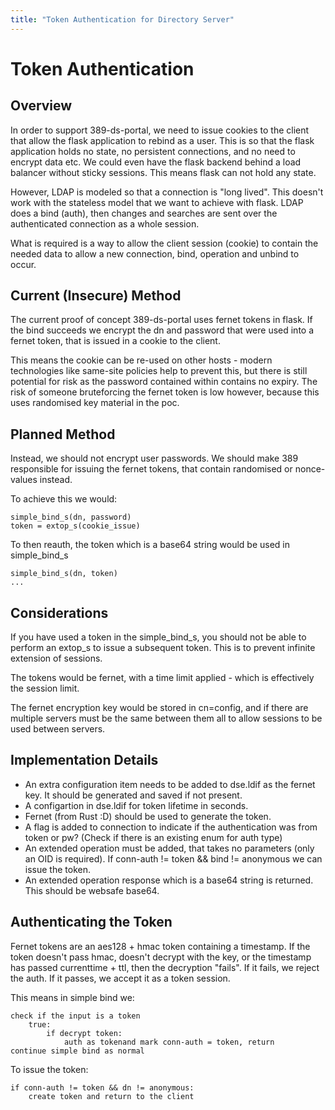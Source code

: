 ```yaml
---
title: "Token Authentication for Directory Server"
---
```


# Token Authentication

Overview
--------

In order to support 389-ds-portal, we need to issue cookies to the client that allow the flask
application to rebind as a user. This is so that the flask application holds no state, no
persistent connections, and no need to encrypt data etc. We could even have the flask backend
behind a load balancer without sticky sessions. This means flask can not hold any state.

However, LDAP is modeled so that a connection is "long lived". This doesn't work with the
stateless model that we want to achieve with flask. LDAP does a bind (auth), then changes and
searches are sent over the authenticated connection as a whole session.

What is required is a way to allow the client session (cookie) to contain the needed data to
allow a new connection, bind, operation and unbind to occur.

Current (Insecure) Method
-------------------------

The current proof of concept 389-ds-portal uses fernet tokens in flask. If the bind succeeds we
encrypt the dn and password that were used into a fernet token, that is issued in a cookie to the
client.

This means the cookie can be re-used on other hosts - modern technologies like same-site policies
help to prevent this, but there is still potential for risk as the password contained within
contains no expiry. The risk of someone bruteforcing the fernet token is low however, because
this uses randomised key material in the poc.

Planned Method
--------------

Instead, we should not encrypt user passwords. We should make 389 responsible for issuing the fernet
tokens, that contain randomised or nonce-values instead. 

To achieve this we would:

    simple_bind_s(dn, password)
    token = extop_s(cookie_issue)

To then reauth, the token which is a base64 string would be used in simple_bind_s

    simple_bind_s(dn, token)
    ...

Considerations
--------------

If you have used a token in the simple_bind_s, you should not be able to perform an extop_s to
issue a subsequent token. This is to prevent infinite extension of sessions.

The tokens would be fernet, with a time limit applied - which is effectively the session limit.

The fernet encryption key would be stored in cn=config, and if there are multiple servers
must be the same between them all to allow sessions to be used between servers.

Implementation Details
----------------------

* An extra configuration item needs to be added to dse.ldif as the fernet key. It should be generated and saved if not present.
* A configartion in dse.ldif for token lifetime in seconds.
* Fernet (from Rust :D) should be used to generate the token.
* A flag is added to connection to indicate if the authentication was from token or pw? (Check if there is an existing enum for auth type)
* An extended operation must be added, that takes no parameters (only an OID is required). If conn-auth != token && bind != anonymous we can issue the token.
* An extended operation response which is a base64 string is returned. This should be websafe base64.

Authenticating the Token
------------------------

Fernet tokens are an aes128 + hmac token containing a timestamp. If the token doesn't pass hmac, doesn't decrypt with the key, or the timestamp has passed currenttime + ttl, then the
decryption "fails". If it fails, we reject the auth. If it passes, we accept it as a token session.

This means in simple bind we:

	check if the input is a token
		true:
			if decrypt token:
				auth as tokenand mark conn-auth = token, return
	continue simple bind as normal

To issue the token:


	if conn-auth != token && dn != anonymous:
		create token and return to the client


